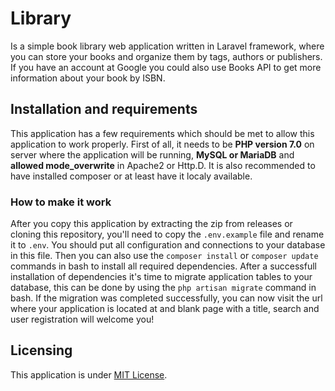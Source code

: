 # Library

Is a simple book library web application written in Laravel framework, where you can store your books and organize them by tags, authors or publishers. If you have an account at Google you could also use Books API to get more information about your book by ISBN.

## Installation and requirements

This application has a few requirements which should be met to allow this application to work properly. First of all, it needs to be __PHP version 7.0__ on server where the application will be running, __MySQL or MariaDB__ and __allowed mode_overwrite__ in Apache2 or Http.D. It is also recommended to have installed composer or at least have it localy available.

### How to make it work

After you copy this application by extracting the zip from releases or cloning this repository, you'll need to copy the `.env.example` file and rename it to `.env`. You should put all configuration and connections to your database in this file. Then you can also use the `composer install` or `composer update` commands in bash to install all required dependencies. After a successfull installation of dependencies it's time to migrate application tables to your database, this can be done by using the `php artisan migrate` command in bash. If the migration was completed successfully, you can now visit the url where your application is located at and blank page with a title, search and user registration will welcome you!
## Licensing

This application is under [MIT License](license.md).